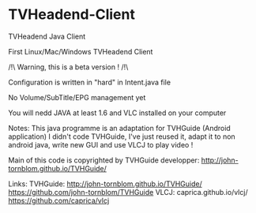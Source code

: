 # TVHeadend-Client
TVHeadend Java Client

First Linux/Mac/Windows TVHeadend Client


/!\ Warning, this is a beta version ! /!\

Configuration is written in "hard" in Intent.java file

No Volume/SubTitle/EPG management yet


You will nedd JAVA at least 1.6 and VLC installed on your computer


Notes:
This java programme is an adaptation for TVHGuide (Android application)
I didn't code TVHGuide, I've just reused it, adapt it to non android java, write new GUI and use VLCJ to play video !

Main of this code is copyrighted by TVHGuide developper: http://john-tornblom.github.io/TVHGuide/


Links:
TVHGuide: http://john-tornblom.github.io/TVHGuide/     https://github.com/john-tornblom/TVHGuide
VLCJ: caprica.github.io/vlcj/   https://github.com/caprica/vlcj
